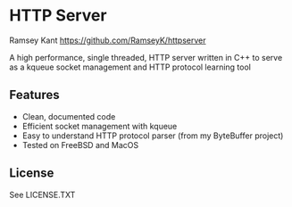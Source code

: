 # HTTP Server

Ramsey Kant
https://github.com/RamseyK/httpserver

A high performance, single threaded, HTTP server written in C++ to serve as a kqueue socket management and HTTP protocol learning tool

## Features
* Clean, documented code
* Efficient socket management with kqueue
* Easy to understand HTTP protocol parser (from my ByteBuffer project)
* Tested on FreeBSD and MacOS

## License
See LICENSE.TXT
